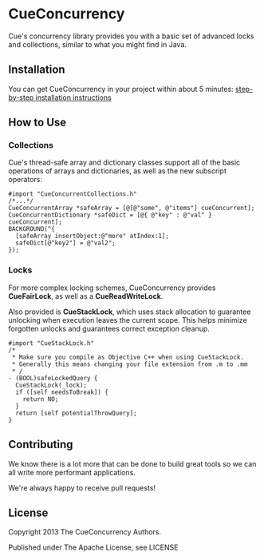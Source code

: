 CueConcurrency
===========================

Cue's concurrency library provides you with a basic set of advanced locks and collections, similar to what you might find in Java. 

## Installation
You can get CueConcurrency in your project within about 5 minutes: [step-by-step installation instructions](/Documentation/INSTALL.md)

## How to Use

### Collections
Cue's thread-safe array and dictionary classes support all of the basic operations of arrays and dictionaries, 
as well as the new subscript operators:
~~~~~~~~~~~~~~~~~~~~~~~~~~~~~~~~.objc
#import "CueConcurrentCollections.h"
/*...*/
CueConcurrentArray *safeArray = [@[@"some", @"items"] cueConcurrent];
CueConcurrentDictionary *safeDict = [@{ @"key" : @"val" } cueConcurrent];
BACKGROUND(^{
  [safeArray insertObject:@"more" atIndex:1];
  safeDict[@"key2"] = @"val2";
});
~~~~~~~~~~~~~~~~~~~~~~~~~~~~~~~~

### Locks
For more complex locking schemes, CueConcurrency provides __CueFairLock__, as well as a __CueReadWriteLock__.

Also provided is __CueStackLock__, which uses stack allocation to guarantee unlocking when execution leaves the current scope.
This helps minimize forgotten unlocks and guarantees correct exception cleanup.

~~~~~~~~~~~~~~~~~~~~~~~~~~~~~~~~.objc
#import "CueStackLock.h"
/*
 * Make sure you compile as Objective C++ when using CueStackLock. 
 * Generally this means changing your file extension from .m to .mm
 * /
- (BOOL)safeLockedQuery {
  CueStackLock(_lock);
  if ([self needsToBreak]) {
    return NO;
  }
  return [self potentialThrowQuery];  
}
~~~~~~~~~~~~~~~~~~~~~~~~~~~~~~~~

## Contributing

We know there is a lot more that can be done to build great tools so we can all write more performant applications.

We're always happy to receive pull requests!

## License

Copyright 2013 The CueConcurrency Authors.

Published under The Apache License, see LICENSE
